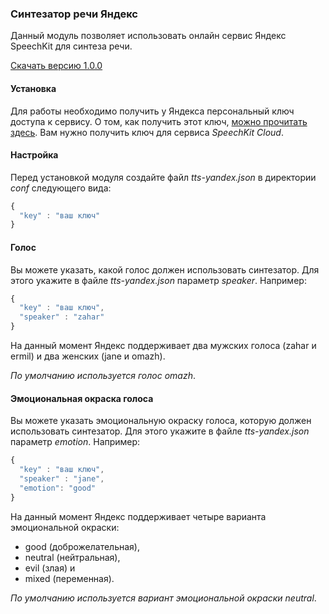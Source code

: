 ### Синтезатор речи Яндекс
Данный модуль позволяет использовать онлайн сервис Яндекс SpeechKit для синтеза речи.

[Скачать версию 1.0.0](https://bintray.com/artifact/download/uzyovoys/aggregate/com/aggregate/tts-yandex/1.0.0/tts-yandex-1.0.0.jar)

#### Установка
Для работы необходимо получить у Яндекса персональный ключ доступа к сервису.
О том, как получить этот ключ, [можно прочитать здесь](https://tech.yandex.ru/speechkit/cloud/doc/intro/faq/concepts/about-docpage/#q4_30).
Вам нужно получить ключ для сервиса *SpeechKit Cloud*.

#### Настройка
Перед установкой модуля создайте файл _tts-yandex.json_ в директории _conf_ следующего вида:

```javascript
{
  "key" : "ваш ключ"
}
```

#### Голос
Вы можете указать, какой голос должен использовать синтезатор. Для этого укажите в файле _tts-yandex.json_ параметр _speaker_. Например:

```javascript
{
  "key" : "ваш ключ",
  "speaker" : "zahar"
}
```

На данный момент Яндекс поддерживает два мужских голоса (zahar и ermil) и два женских (jane и omazh).

_По умолчанию используется голос omazh_.

#### Эмоциональная окраска голоса
Вы можете указать эмоциональную окраску голоса, которую должен использовать синтезатор. Для этого укажите в файле _tts-yandex.json_ параметр _emotion_. Например:

```javascript
{
  "key" : "ваш ключ",
  "speaker" : "jane",
  "emotion": "good"
}
```

На данный момент Яндекс поддерживает четыре варианта эмоциональной окраски:
* good (доброжелательная),
* neutral (нейтральная),
* evil (злая) и
* mixed (переменная).

_По умолчанию используется вариант эмоциональной окраски neutral_.
